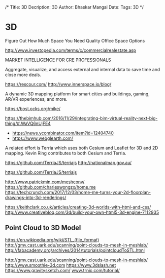 /*
Title: 3D
Decription: 3D
Author: Bhaskar Mangal
Date: 
Tags: 3D
*/

# 3D

Figure Out How Much Space You Need
Quality Office Space Options

http://www.investopedia.com/terms/c/commercialrealestate.asp

MARKET INTELLIGENCE FOR CRE PROFESSIONALS

Aggregate, visualize, and access external and internal data to save time and close more deals.


https://rescour.com/
http://www.innerspace.io/blog/

A dynamic 3D mapping platform for smart cities and buildings, gaming, AR/VR experiences, and more.

https://bost.ocks.org/mike/

https://thebimhub.com/2016/11/29/integrating-bim-virtual-reality-next-big-thing/#.WaVQ6nUjFE4

* https://news.ycombinator.com/item?id=12404740
* https://www.webglearth.com/

A related effort is Terria which uses both Cesium and Leaflet for 3D and 2D mapping. Kevin Ring contributes to both Cesium and Terria.

https://github.com/TerriaJS/terriajs
http://nationalmap.gov.au/

https://github.com/TerriaJS/terriajs

http://www.patrickmin.com/meshconv/
https://github.com/charleswongzx/home.me
https://techcrunch.com/2017/12/03/home-me-turns-your-2d-floorplan-drawings-into-3d-renderings/


https://keithclark.co.uk/articles/creating-3d-worlds-with-html-and-css/
http://www.creativebloq.com/3d/build-your-own-html5-3d-engine-7112935


## Point Cloud to 3D Model
https://en.wikipedia.org/wiki/STL_(file_format)
http://gmv.cast.uark.edu/scanning/point-clouds-to-mesh-in-meshlab/
http://fabacademy.org/archives/2014/tutorials/pointcloudToSTL.html


http://gmv.cast.uark.edu/scanning/point-clouds-to-mesh-in-meshlab/
http://www.smoothie-3d.com
https://www.3dslash.net
https://www.gravitysketch.com/
www.trnio.com/tutorial/


